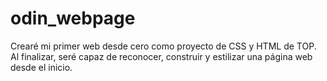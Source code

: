 # odin_webpage
Crearé mi primer web desde cero como proyecto de CSS y HTML de TOP. Al finalizar, seré capaz de reconocer, construir y estilizar una página web desde el inicio.